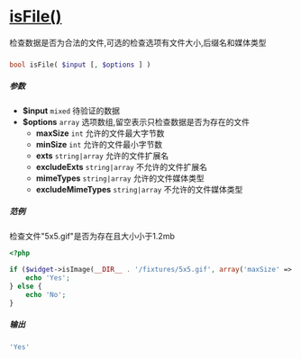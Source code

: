 [isFile()](http://twinh.github.com/widget/api/isFile)
=====================================================

检查数据是否为合法的文件,可选的检查选项有文件大小,后缀名和媒体类型

### 
```php
bool isFile( $input [, $options ] )
```

##### 参数
* **$input** `mixed` 待验证的数据
* **$options** `array` 选项数组,留空表示只检查数据是否为存在的文件
   *  **maxSize** `int` 允许的文件最大字节数
   *  **minSize** `int` 允许的文件最小字节数
   *  **exts** `string|array` 允许的文件扩展名
   *  **excludeExts** `string|array` 不允许的文件扩展名
   *  **mimeTypes** `string|array` 允许的文件媒体类型
   *  **excludeMimeTypes** `string|array` 不允许的文件媒体类型

##### 范例
检查文件"5x5.gif"是否为存在且大小小于1.2mb
```php
<?php
 
if ($widget->isImage(__DIR__ . '/fixtures/5x5.gif', array('maxSize' => '1.2mb'))) {
    echo 'Yes';
} else {
    echo 'No';
}
```
##### 输出
```php
'Yes'
```
